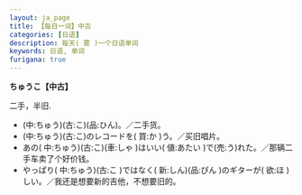 ```yaml
---
layout: ja_page
title: 【每日一词】中古
categories: [日语]
description: 每天( 雾 )一个日语单词
keywords: 日语, 单词
furigana: true
---
```


**ちゅうこ【中古】**

二手，半旧.
-	(中:ちゅう)(古:こ)(品:ひん)。／二手货。
-	(中:ちゅう)(古:こ)のレコードを( 買:か )う。／买旧唱片。
-	あの( 中:ちゅう)(古:こ)(車:しゃ )はいい( 値:あたい )で(売:う)れた。／那辆二手车卖了个好价钱。
-	やっぱり( 中:ちゅう)(古:こ )ではなく( 新:しん)(品:ぴん )のギターが( 欲:ほ )しい。／我还是想要新的吉他，不想要旧的。
